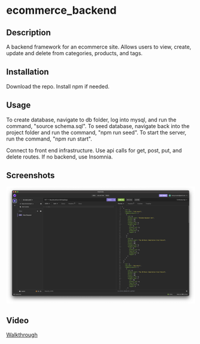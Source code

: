 # ecommerce_backend

## Description
A backend framework for an ecommerce site.  Allows users to view, create, update and delete from categories, products, and tags.

## Installation
Download the repo.  Install npm if needed.

## Usage
To create database, navigate to db folder, log into mysql, and run the command, "source schema.sql".  To seed database, navigate back into the project folder and run the command, "npm run seed".  To start the server, run the command, "npm run start".

Connect to front end infrastructure.  Use api calls for get, post, put, and delete routes.  If no backend, use Insomnia.

## Screenshots
![Insomnia in action.](./assets/images/ecommerce_backend%20screenshot.png)

## Video
[Walkthrough](https://drive.google.com/file/d/12kWV28rfMooE4AkcqLA_fEgzuJ0nISpB/view)